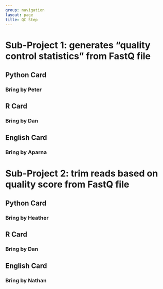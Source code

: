 ```yaml
---
group: navigation
layout: page
title: QC Step
---
```



# Sub-Project 1: generates “quality control statistics” from FastQ file

## Python Card
### Bring by Peter


## R Card
### Bring by Dan


## English Card
### Bring by Aparna




# Sub-Project 2: trim reads based on quality score from FastQ file

## Python Card
### Bring by Heather


## R Card
### Bring by Dan


## English Card
### Bring by Nathan

